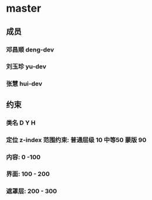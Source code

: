 # master

## 成员

### 邓昌顺  deng-dev 

### 刘玉珍 yu-dev

### 张慧 hui-dev


## 约束

### 类名 D Y H 

### 定位 z-index 范围约束: 普通层级 10    中等50   蒙版 90
### 内容: 0 -100
### 界面: 100 - 200
### 遮罩层: 200 - 300









